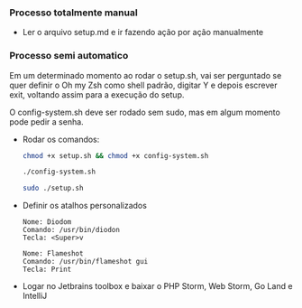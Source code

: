 ### Processo totalmente manual
- Ler o arquivo setup.md e ir fazendo ação por ação manualmente

### Processo semi automatico
Em um determinado momento ao rodar o setup.sh, vai ser perguntado se quer definir o Oh my Zsh como shell padrão, digitar Y e depois escrever exit, voltando assim para a execução do setup.

O config-system.sh deve ser rodado sem sudo, mas em algum momento pode pedir a senha.

- Rodar os comandos:
  ```bash
  chmod +x setup.sh && chmod +x config-system.sh
  ```
  ```bash
  ./config-system.sh
  ```
  ```bash
  sudo ./setup.sh
  ```
- Definir os atalhos personalizados
  ```
  Nome: Diodom
  Comando: /usr/bin/diodon
  Tecla: <Super>v
  ```
  ```
  Nome: Flameshot
  Comando: /usr/bin/flameshot gui
  Tecla: Print
  ```

- Logar no Jetbrains toolbox e baixar o PHP Storm, Web Storm, Go Land e IntelliJ
